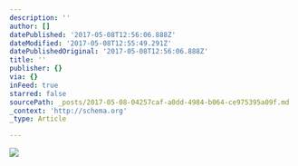 ```yaml
---
description: ''
author: []
datePublished: '2017-05-08T12:56:06.888Z'
dateModified: '2017-05-08T12:55:49.291Z'
datePublishedOriginal: '2017-05-08T12:56:06.888Z'
title: ''
publisher: {}
via: {}
inFeed: true
starred: false
sourcePath: _posts/2017-05-08-04257caf-a0dd-4984-b064-ce975395a09f.md
_context: 'http://schema.org'
_type: Article

---
```

![](https://the-grid-user-content.s3-us-west-2.amazonaws.com/2566dfb1-6f59-4a87-b261-1aafb496e209.jpg)